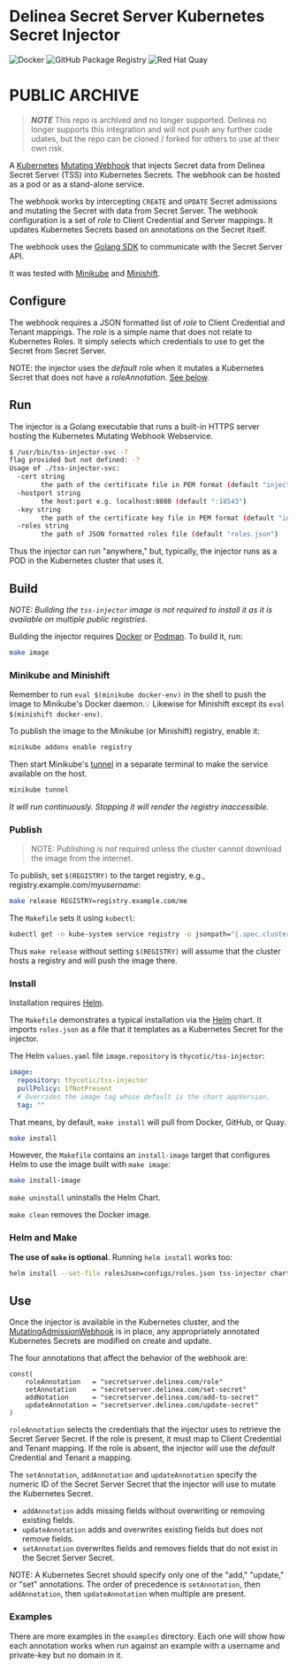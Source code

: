 # Delinea Secret Server Kubernetes Secret Injector

![Docker](https://github.com/DelineaXPM/tss-k8s/workflows/Docker/badge.svg)
![GitHub Package Registry](https://github.com/DelineaXPM/tss-k8s/workflows/GitHub%20Package%20Registry/badge.svg)
![Red Hat Quay](https://github.com/DelineaXPM/tss-k8s/workflows/Red%20Hat%20Quay/badge.svg)

# PUBLIC ARCHIVE

> ***NOTE***
> This repo is archived and no longer supported. Delinea no longer supports this integration and will not push any further code udates, but the repo can be cloned / forked for others to use at their own risk.


A [Kubernetes](https://kubernetes.io/)
[Mutating Webhook](https://kubernetes.io/docs/reference/access-authn-authz/extensible-admission-controllers/#admission-webhooks)
that injects Secret data from Delinea Secret Server (TSS) into Kubernetes Secrets.
The webhook can be hosted as a pod or as a stand-alone service.

The webhook works by intercepting `CREATE` and `UPDATE` Secret admissions and mutating the Secret with data from Secret Server.
The webhook configuration is a set of _role_ to Client Credential and Server mappings.
It updates Kubernetes Secrets based on annotations on the Secret itself.

The webhook uses the [Golang SDK](https://github.com/DelineaXPM/tss-sdk-go) to communicate with the Secret Server API.

It was tested with [Minikube](https://minikube.sigs.k8s.io/) and [Minishift](https://docs.okd.io/3.11/minishift/index.html).

## Configure

The webhook requires a JSON formatted list of _role_ to Client Credential and Tenant mappings.
The _role_ is a simple name that does not relate to Kubernetes Roles.
It simply selects which credentials to use to get the Secret from Secret Server.


NOTE: the injector uses the _default_ role when it mutates a Kubernetes Secret that does not have a _roleAnnotation_.
[See below](#use).

## Run

The injector is a Golang executable that runs a built-in HTTPS server hosting the Kubernetes Mutating Webhook Webservice.

```bash
$ /usr/bin/tss-injector-svc -?
flag provided but not defined: -?
Usage of ./tss-injector-svc:
  -cert string
        the path of the certificate file in PEM format (default "injector.pem")
  -hostport string
        the host:port e.g. localhost:8080 (default ":18543")
  -key string
        the path of the certificate key file in PEM format (default "injector.key")
  -roles string
        the path of JSON formatted roles file (default "roles.json")
```

Thus the injector can run "anywhere," but, typically, the injector runs as a POD in the Kubernetes cluster that uses it.

## Build

_NOTE: Building the `tss-injector` image is not required to install it as it is available on multiple public registries._

Building the injector requires [Docker](https://www.docker.com/) or [Podman](https://podman.io/). To build it, run:

```sh
make image
```

### Minikube and Minishift

Remember to run `eval $(minikube docker-env)` in the shell to push the image to Minikube's Docker daemon.💡
Likewise for Minishift except its `eval $(minishift docker-env)`.

To publish the image to the Minikube (or Minishift) registry, enable it:

```sh
minikube addons enable registry
```

Then start Minikube's [tunnel](https://minikube.sigs.k8s.io/docs/commands/tunnel/) in a separate terminal to make the service available on the host.

```sh
minikube tunnel
```

_It will run continuously. Stopping it will render the registry inaccessible._

### Publish

> NOTE: Publishing is _not_ required unless the cluster cannot download the image from the internet.

To publish, set `$(REGISTRY)` to the target registry, e.g., registry.example.com/_myusername_:

```sh
make release REGISTRY=registry.example.com/me
```

The `Makefile` sets it using `kubectl`:

```sh
kubectl get -n kube-system service registry -o jsonpath="{.spec.clusterIP}{':'}{.spec.ports[0].port}"
```

Thus `make release` without setting `$(REGISTRY)` will assume that the cluster hosts a registry and will push the image there.

### Install

Installation requires [Helm](https://helm.sh).

The `Makefile` demonstrates a typical installation via the [Helm](https://helm.sh/) chart.
It imports `roles.json` as a file that it templates as a Kubernetes Secret for the injector.

The Helm `values.yaml` file `image.repository` is `thycotic/tss-injector`:

```yaml
image:
  repository: thycotic/tss-injector
  pullPolicy: IfNotPresent
  # Overrides the image tag whose default is the chart appVersion.
  tag: ""
```

That means, by default, `make install` will pull from Docker, GitHub, or Quay.

```sh
make install
```

However, the `Makefile` contains an `install-image` target that configures Helm to use the image built with `make image`:

```sh
make install-image
```

`make uninstall` uninstalls the Helm Chart.

`make clean` removes the Docker image.

### Helm and Make

__The use of `make` is optional.__ Running `helm install` works too:

```sh
helm install --set-file rolesJson=configs/roles.json tss-injector charts/tss-injector
```

## Use

Once the injector is available in the Kubernetes cluster, and the
[MutatingAdmissionWebhook](https://kubernetes.io/docs/reference/access-authn-authz/admission-controllers/#mutatingadmissionwebhook)
is in place, any appropriately annotated Kubernetes Secrets are modified on create and update.

The four annotations that affect the behavior of the webhook are:

```golang
const(
    roleAnnotation   = "secretserver.delinea.com/role"
    setAnnotation    = "secretserver.delinea.com/set-secret"
    addNotation      = "secretserver.delinea.com/add-to-secret"
    updateAnnotation = "secretserver.delinea.com/update-secret"
)
```

`roleAnnotation` selects the credentials that the injector uses to retrieve the Secret Server Secret.
If the role is present, it must map to Client Credential and Tenant mapping.
If the role is absent, the injector will use the _default_ Credential and Tenant a mapping.

The `setAnnotation`, `addAnnotation` and `updateAnnotation` specify the numeric ID of
the Secret Server Secret that the injector will use to mutate the Kubernetes Secret.

* `addAnnotation` adds missing fields without overwriting or removing existing fields.
* `updateAnnotation` adds and overwrites existing fields but does not remove fields.
* `setAnnotation` overwrites fields and removes fields that do not exist in the Secret Server Secret.

NOTE: A Kubernetes Secret should specify only one of the "add," "update," or "set" annotations.
The order of precedence is `setAnnotation`, then `addAnnotation`, then `updateAnnotation` when multiple are present.

### Examples

There are more examples in the `examples` directory. Each one will show
how each annotation works when run against an example with a username and
private-key but no domain in it.
